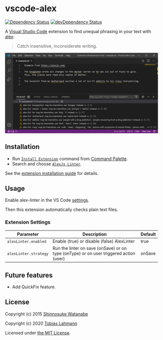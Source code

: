 # vscode-alex

[![Dependency Status](https://david-dm.org/tlahmann/vscode-alex.svg)](https://david-dm.org/tlahmann/vscode-alex)
[![devDependency Status](https://david-dm.org/tlahmann/vscode-alex/dev-status.svg)](https://david-dm.org/tlahmann/vscode-alex?type=dev)

A [Visual Studio Code](https://code.visualstudio.com/) extension to find unequal phrasing in your text with [alex](https://alexjs.com/):

> Catch insensitive, inconsiderate writing.

![screenshot](media/screenshot.png)

## Installation

* Run [`Install Extension`](https://code.visualstudio.com/docs/editor/extension-gallery#_install-an-extension) command from [Command Palette](https://code.visualstudio.com/Docs/editor/codebasics#_command-palette).
* Search and choose [`AlexJs Linter`](https://marketplace.visualstudio.com/items?itemName=TLahmann.alex-linter).

See the [extension installation guide](https://code.visualstudio.com/docs/editor/extension-gallery) for details.

## Usage

Enable alex-linter in the VS Code [settings](https://code.visualstudio.com/docs/getstarted/settings).

Then this extension automatically checks plain text files.

### Extension Settings

| Parameter             | Description                                                                            | Default |
| --------------------- | -------------------------------------------------------------------------------------- | ------- |
| `alexLinter.enabled`  | Enable (true) or disable (false) AlexLinter                                            | true    |
| `alexLinter.strategy` | Run the linter on save (onSave) or on type (onType) or on user triggered action (user) | onSave  |

## Future features

* Add QuickFix feature.

## License

Copyright (c) 2015 [Shinnosuke Watanabe](https://github.com/shinnn)

Copyright (c) 2020 [Tobias Lahmann](https://github.com/tlahmann)

Licensed under [the MIT License](./LICENSE).
